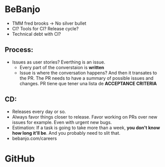 # BeBanjo

- TMM fred brooks -> No silver bullet
- CI? Tools for CI? Release cycle?
- Technical debt with CI?

## Process:
- Issues as user stories? Everthing is an issue.
	- Every part of the converstaion is __written__
	- Issue is where the conversation happens? And then it transates to the PR. The PR needs to have a summary of possible issues and 
changes. PR tiene que tener una lista de __ACCEPTANCE CRITERIA__

## CD:

- Releases every day or so.
- Always favor things closer to release. Favor working on PRs over new issues for example. Even with urgent new bugs.
- Estimation: If a task is going to take more than a week, __you don't know how long it'll be__. And you probably need to slit that.
- bebanjo.com/careers

# GitHub
 
